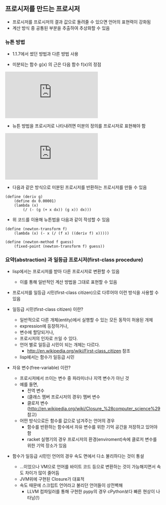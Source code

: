 ## 프로시저를 만드는 프로시저

  * 프로시저를 프로시저의 결과 값으로 돌려줄 수 있으면 언어의 표현력이 강화됨
  * 계산 방식 중 공통된 부분을 추출하여 추상화할 수 있음

### 뉴튼 방법

  * 1.1.7에서 썼던 방법과 다른 방법 사용

  * 미분되는 함수 g(x) 의 근은 다음 함수 f(x)의 정점

![equation](http://latex.codecogs.com/gif.latex?f%28x%29%20%3D%20x%20-%20%5Cfrac%7Bg%28x%29%7D%7B%7Bg%28x%29%7D%27%7D)

  * 뉴튼 방법을 프로시저로 나타내려면 미분의 정의를 프로시저로 표현해야 함

![equation](http://latex.codecogs.com/gif.latex?%7Bg%28x%29%7D%27%20%3D%20%5Cfrac%7Bg%28x+dx%29-g%28x%29%29%7D%7Bdx%7D)

  * 다음과 같은 방식으로 미분된 프로시저를 반환하는 프로시저를 만들 수 있음
```racket
(define (deriv g)
    (define dx 0.00001)
    (lambda (x)
        (/ (- (g (+ x dx)) (g x)) dx)))
```

  * 위 코드를 이용해 뉴튼법을 다음과 같이 작성할 수 있음
```racket
(define (newton-transform f)
    (lambda (x) (- x (/ (f x) ((deriv f) x)))))

(define (newton-method f guess)
    (fixed-point (newton-transform f) guess))
```

### 요약(abstraction) 과 일등급 프로시저(first-class procedure)

  * lisp에서는 프로시저를 받아 다른 프로시저로 변환할 수 있음
    * 이를 통해 일반적인 계산 방법을 그대로 표현할 수 있음

  * 프로시저를 일등급 시민(first-class citizen)으로 다루어야 이런 방식을 사용할 수 있음

  * 일등급 시민(first-class citizen) 이란?
    * 일반적으로 다른 개체(entity)에서 실행할 수 있는 모든 동작이 허용된 개체
    * expression에 등장하거나,
    * 변수에 할당되거나,
    * 프로시저의 인자로 쓰일 수 있다.
    * 언어 별로 일등급 시민이 되는 개체는 다르다.
      * http://en.wikipedia.org/wiki/First-class_citizen 참조
    * lisp에서는 함수가 일등급 시민

  * 자유 변수(free-variable) 이란?
    * 프로시저에서 쓰이는 변수 중 파라미너나 지역 변수가 아닌 것
    * 예를 들면,
      * 전역 변수
      * (클래스 멤버 프로시저의 경우) 멤버 변수
      * 클로저 변수 (http://en.wikipedia.org/wiki/Closure_%28computer_science%29 참고)
    * 어떤 방식으로든 함수를 값으로 넘겨주는 언어의 경우
      * 함수를 반환하는 함수에서 자유 변수를 위한 기억 공간을 저장하고 있어야 함
      * racket 실행기의 경우 프로시저의 환경(enviroment)속에 클로저 변수를 위한 기억 장소가 있음

  * 함수가 일등급 시민인 언어의 경우 속도 면에서 다소 불리하다는 것이 통설
    * ...이었으나 VM으로 언어를 바이트 코드 등으로 변환하는 것이 가능해지면서 속도 차이가 많이 줄어듬
    * JVM위에 구현된 Closure가 대표적
    * 속도 때문에 스크립트 언어라고 불리던 언어들이 상전벽해
      * LLVM 컴파일러를 통해 구현한 pypy의 경우 cPython보다 빠른 현상이 나타남(!)

